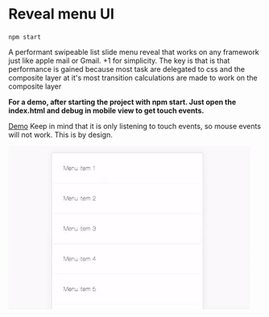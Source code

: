 # Reveal menu UI   

``
npm start 
``

A performant swipeable list slide menu reveal that works on any framework just like apple mail or Gmail. +1 for simplicity.
The key is that is that performance is gained because most task are delegated to css and the composite layer at it's most transition calculations are made to work on the composite layer


<strong>For a demo, after starting the project with npm start. Just open the index.html and debug in mobile view to get touch events.</strong>

[Demo](http://codepen.io/Ositoozy/pen/GZLbVo?editors=1010) 
Keep in mind that it is only listening to touch events, so mouse events will not work. This is by design.

<img src="demo.gif"/>
